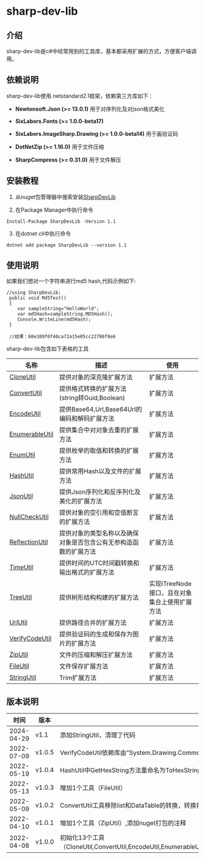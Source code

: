 
# sharp-dev-lib
## 介绍
sharp-dev-lib是c#中经常用到的工具库，基本都采用扩展的方式，方便客户端调用。

## 依赖说明
sharp-dev-lib使用.netstandard2.1框架，依赖第三方库如下：

* **Newtonsoft.Json (>= 13.0.1)**
    用于对序列化及对json格式美化

* **SixLabors.Fonts (>= 1.0.0-beta17)**
* **SixLabors.ImageSharp.Drawing (>= 1.0.0-beta14)**
    用于画验证码

* **DotNetZip (>= 1.16.0)**
    用于文件压缩

* **SharpCompress (>= 0.31.0)**
    用于文件解压

## 安装教程

1. 从nuget包管理器中搜索安装[SharpDevLib](https://www.nuget.org/packages/SharpDevLib)

2. 在Package Manager中执行命令
```
Install-Package SharpDevLib -Version 1.1
```

3. 在dotnet cli中执行命令

```
dotnet add package SharpDevLib --version 1.1
```

## 使用说明
如果我们想对一个字符串进行md5 hash,代码示例如下:
```
//using SharpDevLib;
 public void Md5Test()
 {
    var sampleString="HelloWorld";
    var md5Hash=sampleString.MD5Hash();
    Console.WriteLine(md5Hash);
 }

 //结果：68e109f0f40ca72a15e05cc22786f8e6
```
sharp-dev-lib包含如下表格的工具

| 名称 |描述  |使用  |
| --- | --- | --- |
| [CloneUtil](https://github.com/yibei333/sharp-dev-lib/blob/master/src/SharpDevLib/Utils/CloneUtil.cs) |提供对象的深克隆扩展方法  |扩展方法  |
| [ConvertUtil](https://github.com/yibei333/sharp-dev-lib/blob/master/src/SharpDevLib/Utils/ConvertUtil.cs) |提供格式转换的扩展方法(string转Guid,Boolean)  |扩展方法  |
| [EncodeUtil](https://github.com/yibei333/sharp-dev-lib/blob/master/src/SharpDevLib/Utils/EncodeUtil.cs) |提供Base64,Url,Base64Url的编码和解码扩展方法  |扩展方法  |
| [EnumerableUtil](https://github.com/yibei333/sharp-dev-lib/blob/master/src/SharpDevLib/Utils/EnumerableUtil.cs) |提供集合中对对象去重的扩展方法  |扩展方法  |
| [EnumUtil](https://github.com/yibei333/sharp-dev-lib/blob/master/src/SharpDevLib/Utils/EnumUtil.cs) |提供枚举的取值和转换的扩展方法  |扩展方法  |
| [HashUtil](https://github.com/yibei333/sharp-dev-lib/blob/master/src/SharpDevLib/Utils/HashUtil.cs) |提供常用Hash以及文件的扩展方法  |扩展方法  |
| [JsonUtil](https://github.com/yibei333/sharp-dev-lib/blob/master/src/SharpDevLib/Utils/JsonUtil.cs) |提供Json序列化和反序列化及美化的扩展方法  |扩展方法  |
| [NullCheckUtil](https://github.com/yibei333/sharp-dev-lib/blob/master/src/SharpDevLib/Utils/NullCheckUtil.cs) |提供对象的空引用和空值断言的扩展方法  |扩展方法  |
| [ReflectionUtil](https://github.com/yibei333/sharp-dev-lib/blob/master/src/SharpDevLib/Utils/ReflectionUtil.cs) |提供对象的类型名称以及确保对象是否包含公有无参构造函数的扩展方法  |扩展方法  |
| [TimeUtil](https://github.com/yibei333/sharp-dev-lib/blob/master/src/SharpDevLib/Utils/TimeUtil.cs) |提供时间的UTC时间戳转换和输出格式的扩展方法  |扩展方法  |
| [TreeUtil](https://github.com/yibei333/sharp-dev-lib/blob/master/src/SharpDevLib/Utils/TreeUtil.cs) |提供树形结构构建的扩展方法  |实现ITreeNode接口，且在对象集合上使用扩展方法  |
| [UrlUtil](https://github.com/yibei333/sharp-dev-lib/blob/master/src/SharpDevLib/Utils/UrlUtil.cs) |提供路径合并的扩展方法  |扩展方法  |
| [VerifyCodeUtil](https://github.com/yibei333/sharp-dev-lib/blob/master/src/SharpDevLib/Utils/VerifyCodeUtil.cs) |提供验证码的生成和保存为图片的扩展方法  |扩展方法  |
| [ZipUtil](https://github.com/yibei333/sharp-dev-lib/blob/master/src/SharpDevLib/Utils/ZipUtil.cs) |文件的压缩和解压扩展方法  |扩展方法  |
| [FileUtil](https://github.com/yibei333/sharp-dev-lib/blob/master/src/SharpDevLib/Utils/FileUtil.cs) |文件保存扩展方法  |扩展方法  |
| [StringUtil](https://github.com/yibei333/sharp-dev-lib/blob/master/src/SharpDevLib/Utils/StringUtil.cs) |Trim扩展方法  |扩展方法  |

## 版本说明
| 时间 |版本  |描述  |
| --- | --- | --- |
| 2024-04-29 |v1.1   |添加StringUtil，清理了代码  |
| 2022-07-09 |v1.0.5 |VerifyCodeUtil依赖库由"System.Drawing.Common"变更为"SixLabors.ImageSharp"  |
| 2022-05-19 |v1.0.4 |HashUtil中GetHexString方法重命名为ToHexString，增加FromHexString方法  |
| 2022-05-13 |v1.0.3 |增加1个工具（FileUtil）  |
| 2022-05-09 |v1.0.2 |ConvertUtil工具移除list和DataTable的转换，转换将在SharpDevLib.Extensions包中体现  |
| 2022-04-10 |v1.0.1 |增加1个工具（ZipUtil）,添加nuget打包的注释  |
| 2022-04-08 |v1.0.0 |初始化13个工具（CloneUtil,ConvertUtil,EncodeUtil,EnumerableUtil,EnumUtil,HashUtil,JsonUtil,NullCheckUtil,ReflectionUtil,TimeUtil,TreeUtil,UrlUtil,VerifyCodeUtil）  |